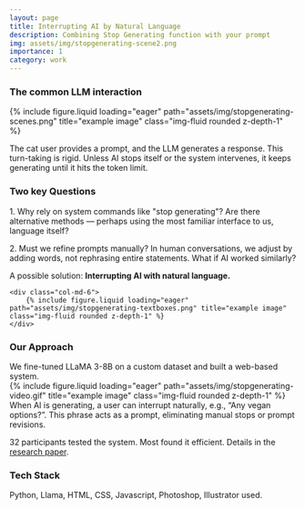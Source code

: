 ```yaml
---
layout: page
title: Interrupting AI by Natural Language
description: Combining Stop Generating function with your prompt
img: assets/img/stopgenerating-scene2.png
importance: 1
category: work
---
```


<h3>The common LLM interaction</h3>
<div class="row">
    <div class="col-sm mt-3 mt-md-0">
        {% include figure.liquid loading="eager" path="assets/img/stopgenerating-scenes.png" title="example image" class="img-fluid rounded z-depth-1" %}
    </div>
</div>

The cat user provides a prompt, and the LLM generates a response. This turn-taking is rigid. Unless AI stops itself or the system intervenes, it keeps generating until it hits the token limit.

<h3> Two key Questions </h3>
<div class="row">
    <div class="col-md-6">
        <p>
        1. Why rely on system commands like "stop generating"? Are there alternative methods — perhaps using the most familiar interface to us, language itself?
        </p>
        <p>
        2. Must we refine prompts manually? In human conversations, we adjust by adding words, not rephrasing entire statements. What if AI worked similarly?
        </p>
        <p>
        A possible solution: <b>Interrupting AI with natural language.</b>
        </p>
    </div>

    <div class="col-md-6">
        {% include figure.liquid loading="eager" path="assets/img/stopgenerating-textboxes.png" title="example image" class="img-fluid rounded z-depth-1" %}
    </div>

</div>

<h3>Our Approach</h3>
We fine-tuned LLaMA 3-8B on a custom dataset and built a web-based system.

<div class="row">
    <div class="col-sm mt-3 mt-md-0">
        {% include figure.liquid loading="eager" path="assets/img/stopgenerating-video.gif" title="example image" class="img-fluid rounded z-depth-1" %}
    </div>
</div>
When AI is generating, a user can interrupt naturally, e.g., “Any vegan options?”. This phrase acts as a prompt, eliminating manual stops or prompt revisions.

32 participants tested the system. Most found it efficient. Details in the [research paper](https://arxiv.org/abs/2501.18103).

<h3>Tech Stack</h3>
Python, Llama, HTML, CSS, Javascript, Photoshop, Illustrator used.
